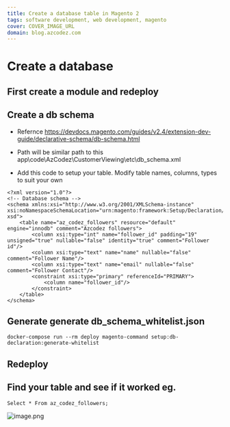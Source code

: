 ```yaml
---
title: Create a database table in Magento 2
tags: software development, web development, magento
cover: COVER_IMAGE_URL
domain: blog.azcodez.com
---
```

# Create a database 

## First create a module and redeploy 

## Create a db schema 
- Refernce https://devdocs.magento.com/guides/v2.4/extension-dev-guide/declarative-schema/db-schema.html
- Path will be similar path to this
app\code\AzCodez\CustomerViewing\etc\db_schema.xml

- Add this code to setup your table. Modify table names, columns, types to suit your own
```
<?xml version="1.0"?>
<!-- Database schema -->
<schema xmlns:xsi="http://www.w3.org/2001/XMLSchema-instance" xsi:noNamespaceSchemaLocation="urn:magento:framework:Setup/Declaration/Schema/etc/schema. xsd">
    <table name="az_codez_followers" resource="default" engine="innodb" comment="Azcodez followers">
        <column xsi:type="int" name="follower_id" padding="19" unsigned="true" nullable="false" identity="true" comment="Follower id"/>
        <column xsi:type="text" name="name" nullable="false" comment="Follower Name"/>
        <column xsi:type="text" name="email" nullable="false" comment="Follower Contact"/>
        <constraint xsi:type="primary" referenceId="PRIMARY">
            <column name="follower_id"/>
        </constraint>
    </table>
</schema>
```

## Generate  generate db_schema_whitelist.json
```
docker-compose run --rm deploy magento-command setup:db-declaration:generate-whitelist
```

## Redeploy

## Find your table and see if it worked eg.
```
Select * From az_codez_followers;
```

![image.png](https://cdn.hashnode.com/res/hashnode/image/upload/v1646408394493/fzvAB2a3I.png)


